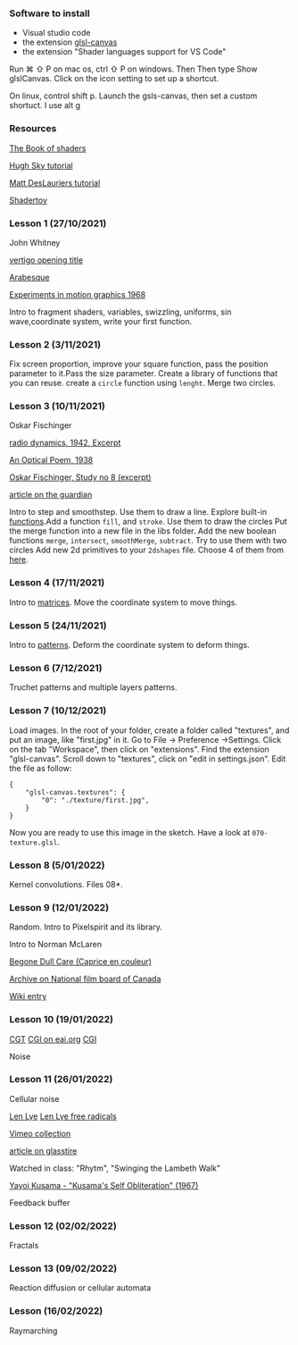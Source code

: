 


### Software to install

- Visual studio code
- the extension [glsl-canvas](https://marketplace.visualstudio.com/items?itemName=circledev.glsl-canvas&ssr=false)
- the extension "Shader languages support for VS Code"

Run ⌘ ⇧ P on mac os, ctrl ⇧ P on windows. Then Then type Show glslCanvas. Click on the icon setting to set up a shortcut.

On linux, control shift p. Launch the gsls-canvas, then set a custom shortuct. I use alt g

### 

### Resources

[The Book of shaders](https://thebookofshaders.com)

[Hugh Sky tutorial](http://hughsk.io/fragment-foundry/chapters/01-hello-world.html)

[Matt DesLauriers tutorial](https://github.com/mattdesl/lwjgl-basics/wiki/Shaders)

[Shadertoy](http://www.shadertoy.com/)

### Lesson 1 (27/10/2021)

John Whitney

[vertigo opening title](https://www.youtube.com/watch?v=Z6tG8DWmuWM)

[Arabesque](https://www.youtube.com/watch?v=w7h0ppnUQhE)

[Experiments in motion graphics 1968](https://www.youtube.com/watch?v=jIv-EcX9tUs)

Intro to fragment shaders, variables, swizzling, uniforms, sin wave,coordinate system, write your first function.

### Lesson 2 (3/11/2021)

Fix screen proportion, improve your square function, pass the position parameter to it.Pass the size parameter. Create a library of functions that you can reuse. create a `circle` function using `lenght`. Merge two circles.

### Lesson 3 (10/11/2021)

Oskar Fischinger

[radio dynamics, 1942, Excerpt](https://vimeo.com/371219352)

[An Optical Poem, 1938](https://www.youtube.com/watch?v=FcHsysPGSt0&t=121s)

[Oskar Fischinger, Study no 8 (excerpt)](https://www.youtube.com/watch?v=9JU3GFgMWh8)

[article on the guardian](https://www.theguardian.com/artanddesign/2013/jan/09/oskar-fischinger-animation-disney-nazis)

Intro to step and smoothstep. Use them to draw a line. Explore built-in [functions](https://thebookofshaders.com/05/).Add a function `fill`, and `stroke`. Use them to draw the circles
Put the merge function into a new file in the libs folder. Add the new boolean functions `merge`, `intersect`, `smoothMerge`, `subtract`. Try to use them with two circles
Add new 2d primitives to your `2dshapes` file. Choose 4 of them from [here](https://www.iquilezles.org/www/articles/distfunctions2d/distfunctions2d.htm).

### Lesson 4 (17/11/2021)
Intro to [matrices](https://thebookofshaders.com/08/). Move the coordinate system to move things.

### Lesson 5 (24/11/2021)
Intro to [patterns](https://thebookofshaders.com/09/). Deform the coordinate system to deform things.

### Lesson 6 (7/12/2021)
Truchet patterns and multiple layers patterns.


### Lesson 7 (10/12/2021)
Load images.
In the root of your folder, create a folder called "textures", and put an image, like "first.jpg" in it.
Go to File -> Preference ->Settings. Click on the tab "Workspace", then click on "extensions". Find the extension "glsl-canvas". Scroll down to "textures", click on "edit in settings.json". Edit the file as follow:

```
{
    "glsl-canvas.textures": {
        "0": "./texture/first.jpg",      
    }
}
```

Now you are ready to use this image in the sketch. Have a look at `070-texture.glsl`.

### Lesson 8 (5/01/2022)

Kernel convolutions. Files 08*.

### Lesson 9 (12/01/2022)

Random. Intro to Pixelspirit and its library.

Intro to Norman McLaren


[Begone Dull Care (Caprice en couleur)](https://www.youtube.com/watch?v=OICQjjFcPr4)

[Archive on National film board of Canada ](https://www.nfb.ca/search/?q=Norman%20McLaren&cat=films&language=en&sortBy=relevance&orderBy=desc)

[Wiki entry ](https://en.wikipedia.org/wiki/Norman_McLaren)


### Lesson 10 (19/01/2022)

[CGT](https://ubu.com/film/ctg_computer.html)
[CGI on eai.org](https://www.eai.org/artists/ctg-computer-technique-group/titles)
[CGI](https://www.eai.org/artists/ctg-computer-technique-group/titles)

Noise 

### Lesson 11 (26/01/2022)

Cellular noise

[Len Lye](https://en.wikipedia.org/wiki/Len_Lye)
[Len Lye free radicals](https://www.youtube.com/watch?v=LpAOHBHxaSM)

[Vimeo collection](https://vimeo.com/revoir)

[article on glasstire](https://glasstire.com/2020/09/26/on-video-abstract-animation/)

Watched in class: "Rhytm", "Swinging the Lambeth Walk"


[Yayoi Kusama - "Kusama's Self Obliteration" (1967)](https://www.youtube.com/watch?v=Fb2P8DwbxTM)

Feedback buffer

### Lesson 12 (02/02/2022)

Fractals

### Lesson 13 (09/02/2022)

Reaction diffusion or cellular automata

### Lesson (16/02/2022)

Raymarching

<!-- 
#### Resources About raymarching.

[Ray Marching (in french)](https://www.youtube.com/watch?v=s6t0mJsgUKw). You can find a trascript of this video with code and images [here](https://github.com/edap/edap.github.com/tree/master/shaders/ray-marching-tutorial)

[Ray Marching workshop](https://github.com/ajweeks/RaymarchingWorkshop)

[Ray Marching and sdf](http://jamie-wong.com/2016/07/15/ray-marching-signed-distance-functions/) -->


